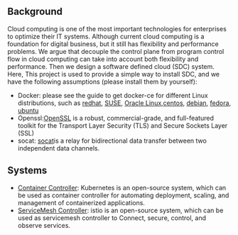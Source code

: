 ## Background

Cloud computing is one of the most important technologies for enterprises to optimize their IT systems. Although current cloud computing is a foundation for digital business, but it still has flexibility and performance problems. We argue that decouple the control plane from program control flow in cloud computing can take into account both flexibility and performance. Then we design a software defined cloud (SDC) system. Here, This project is used to provide a simple way to install SDC, and we have the following assumptions (please install them by yourself):

- Docker: please see the guide to get docker-ce for different Linux distributions, such as [redhat](https://docs.docker.com/install/linux/docker-ee/rhel/), [SUSE](https://docs.docker.com/install/linux/docker-ee/suse/), [Oracle Linux](https://docs.docker.com/install/linux/docker-ee/oracle/),[centos](https://docs.docker.com/install/linux/docker-ce/centos/), [debian](https://docs.docker.com/install/linux/docker-ce/debian/), [fedora](https://docs.docker.com/install/linux/docker-ce/fedora/), [ubuntu](https://docs.docker.com/install/linux/docker-ce/ubuntu/)
- Openssl:[OpenSSL](https://www.openssl.org/) is a robust, commercial-grade, and full-featured toolkit for the Transport Layer Security (TLS) and Secure Sockets Layer (SSL)
- socat: [socat](http://www.dest-unreach.org/socat)is a relay for bidirectional data transfer between two independent data channels.

## Systems

- [Container Controller](kubernetes/README.md): Kubernetes is an open-source system, which can be used as container controller for automating deployment, scaling, and management of containerized applications.
- [ServiceMesh Controller](kubeservices/README.md): istio is an open-source system, which can be used as servicemesh controller to Connect, secure, control, and observe services.
